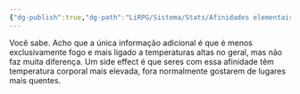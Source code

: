 ```yaml
---
{"dg-publish":true,"dg-path":"LiRPG/Sistema/Stats/Afinidades elementais/Fogo.md","permalink":"/li-rpg/sistema/stats/afinidades-elementais/fogo/","created":"2025-01-11T01:27:25.606-03:00","updated":"2025-01-12T02:33:00.576-03:00"}
---
```



Você sabe. Acho que a única informação adicional é que é menos exclusivamente fogo e mais ligado a temperaturas altas no geral, mas não faz muita diferença. Um side effect é que seres com essa afinidade têm temperatura corporal mais elevada, fora normalmente gostarem de lugares mais quentes.